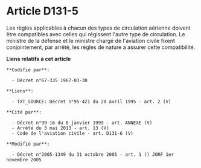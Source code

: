 # Article D131-5

Les règles applicables à chacun des types de circulation aérienne doivent être compatibles avec celles qui régissent l'autre
type de circulation. Le ministre de la défense et le ministre chargé de l'aviation civile fixent conjointement, par arrêté,
les règles de nature à assurer cette compatibilité.

**Liens relatifs à cet article**

	**Codifié par**:

	  - Décret n°67-335 1967-03-30

	**Liens**:

	  - TXT_SOURCE: Décret n°95-421 du 20 avril 1995 - art. 2 (V)

	**Cité par**:

	  - Décret n°99-16 du 8 janvier 1999 - art. ANNEXE (V)
	  - Arrêté du 3 mai 2013 - art. 13 (V)
	  - Code de l'aviation civile - art. D131-6 (V)

	**Modifié par**:

	  - Décret n°2005-1349 du 31 octobre 2005 - art. 1 () JORF 1er novembre 2005
